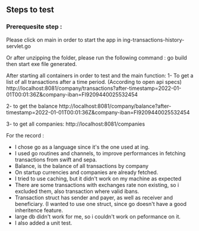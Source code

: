 ## Steps to test
### Prerequesite step :
Please click on main in order to start the app in ing-transactions-history-servlet.go

Or after unzipping the folder, please run the following command :
go build
then start exe file generated.

After starting all containers in order to test and the main function:
1- To get a list of all transactions after a time period. (According to open api specs)
http://localhost:8081/company/transactions?after-timestamp=2022-01-01T00:01:36Z&company-iban=FI9209440025532454

2- to get the balance
http://localhost:8081/company/balance?after-timestamp=2022-01-01T00:01:36Z&company-iban=FI9209440025532454

3- to get all companies:
http://localhost:8081/companies

For the record :
- I chose go as a language since it's the one used at ing.
- I used go routines and channels, to improve performances in fetching  transactions from swift and sepa.
- Balance, is the balance of all transactions by company
- On startup currencies and companies are already fetched.
- I tried to use caching, but it didn't work on my machine as expected
- There are some transactions with exchanges rate non existing, so i excluded them, also transaction where
  valid ibans.
- Transaction struct has sender and payer, as well as receiver and beneficiary. (I wanted to use one struct, since go doesn't have a good inheritence feature.
- large db didn't work for me, so i couldn't work on peformance on it.
- I also added a unit test.